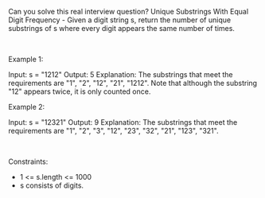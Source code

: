 Can you solve this real interview question? Unique Substrings With Equal Digit Frequency - Given a digit string s, return the number of unique substrings of s where every digit appears the same number of times.

 

Example 1:


Input: s = "1212"
Output: 5
Explanation: The substrings that meet the requirements are "1", "2", "12", "21", "1212".
Note that although the substring "12" appears twice, it is only counted once.


Example 2:


Input: s = "12321"
Output: 9
Explanation: The substrings that meet the requirements are "1", "2", "3", "12", "23", "32", "21", "123", "321".


 

Constraints:

 * 1 <= s.length <= 1000
 * s consists of digits.